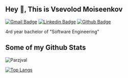 ## Hey 👋, This is Vsevolod Moiseenkov 
[![Gmail Badge](https://img.shields.io/badge/-vsevolodmoiseenkov@gmail.com-c14438?style=flat&logo=Gmail&logoColor=white&link=mailto:vsevolodmoiseenkov@gmail.com)](mailto:ugovsevolod@gmail.com) 
[![Linkedin Badge](https://img.shields.io/badge/-www.linkedin.com/in/parzjval-0072b1?style=flat&logo=Linkedin&logoColor=white&link=https://www.linkedin.com/in/www.linkedin.com/in/parzjval/)](https://www.linkedin.com/in/www.linkedin.com/in/parzjval/) [![Github Badge](https://img.shields.io/badge/-Parzjval-grey?style=flat&logo=github&logoColor=white&link=https://github.com/Parzjval/)](https://www.github.com/Parzjval/) <p align='left'>4rd year bachelor of "Software Engineering"</p>
## Some of my Github Stats
<p align=left> <img src=https://komarev.com/ghpvc/?username=Parzjval alt=Parzjval /> </p>


[![Top Langs](https://github-readme-stats.vercel.app/api/top-langs/?username=Parzjval&layout=compact)](https://github.com/Parzjval/github-readme-stats)

